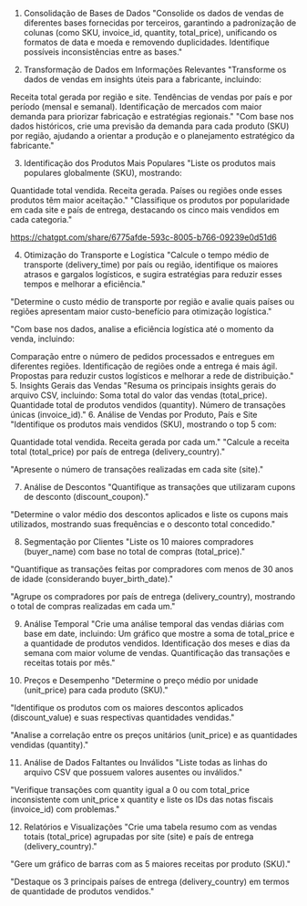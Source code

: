 1. Consolidação de Bases de Dados
"Consolide os dados de vendas de diferentes bases fornecidas por terceiros, garantindo a padronização de colunas (como SKU, invoice_id, quantity, total_price), unificando os formatos de data e moeda e removendo duplicidades. Identifique possíveis inconsistências entre as bases."

2. Transformação de Dados em Informações Relevantes
"Transforme os dados de vendas em insights úteis para a fabricante, incluindo:

Receita total gerada por região e site.
Tendências de vendas por país e por período (mensal e semanal).
Identificação de mercados com maior demanda para priorizar fabricação e estratégias regionais."
"Com base nos dados históricos, crie uma previsão da demanda para cada produto (SKU) por região, ajudando a orientar a produção e o planejamento estratégico da fabricante."

3. Identificação dos Produtos Mais Populares
"Liste os produtos mais populares globalmente (SKU), mostrando:

Quantidade total vendida.
Receita gerada.
Países ou regiões onde esses produtos têm maior aceitação."
"Classifique os produtos por popularidade em cada site e país de entrega, destacando os cinco mais vendidos em cada categoria."

https://chatgpt.com/share/6775afde-593c-8005-b766-09239e0d51d6

4. Otimização do Transporte e Logística
"Calcule o tempo médio de transporte (delivery_time) por país ou região, identifique os maiores atrasos e gargalos logísticos, e sugira estratégias para reduzir esses tempos e melhorar a eficiência."

"Determine o custo médio de transporte por região e avalie quais países ou regiões apresentam maior custo-benefício para otimização logística."

"Com base nos dados, analise a eficiência logística até o momento da venda, incluindo:

Comparação entre o número de pedidos processados e entregues em diferentes regiões.
Identificação de regiões onde a entrega é mais ágil.
Propostas para reduzir custos logísticos e melhorar a rede de distribuição."
5. Insights Gerais das Vendas
"Resuma os principais insights gerais do arquivo CSV, incluindo:
Soma total do valor das vendas (total_price).
Quantidade total de produtos vendidos (quantity).
Número de transações únicas (invoice_id)."
6. Análise de Vendas por Produto, País e Site
"Identifique os produtos mais vendidos (SKU), mostrando o top 5 com:

Quantidade total vendida.
Receita gerada por cada um."
"Calcule a receita total (total_price) por país de entrega (delivery_country)."

"Apresente o número de transações realizadas em cada site (site)."

7. Análise de Descontos
"Quantifique as transações que utilizaram cupons de desconto (discount_coupon)."

"Determine o valor médio dos descontos aplicados e liste os cupons mais utilizados, mostrando suas frequências e o desconto total concedido."

8. Segmentação por Clientes
"Liste os 10 maiores compradores (buyer_name) com base no total de compras (total_price)."

"Quantifique as transações feitas por compradores com menos de 30 anos de idade (considerando buyer_birth_date)."

"Agrupe os compradores por país de entrega (delivery_country), mostrando o total de compras realizadas em cada um."

9. Análise Temporal
"Crie uma análise temporal das vendas diárias com base em date, incluindo:
Um gráfico que mostre a soma de total_price e a quantidade de produtos vendidos.
Identificação dos meses e dias da semana com maior volume de vendas.
Quantificação das transações e receitas totais por mês."

10. Preços e Desempenho
"Determine o preço médio por unidade (unit_price) para cada produto (SKU)."

"Identifique os produtos com os maiores descontos aplicados (discount_value) e suas respectivas quantidades vendidas."

"Analise a correlação entre os preços unitários (unit_price) e as quantidades vendidas (quantity)."

11. Análise de Dados Faltantes ou Inválidos
"Liste todas as linhas do arquivo CSV que possuem valores ausentes ou inválidos."

"Verifique transações com quantity igual a 0 ou com total_price inconsistente com unit_price x quantity e liste os IDs das notas fiscais (invoice_id) com problemas."

12. Relatórios e Visualizações
"Crie uma tabela resumo com as vendas totais (total_price) agrupadas por site (site) e país de entrega (delivery_country)."

"Gere um gráfico de barras com as 5 maiores receitas por produto (SKU)."

"Destaque os 3 principais países de entrega (delivery_country) em termos de quantidade de produtos vendidos."